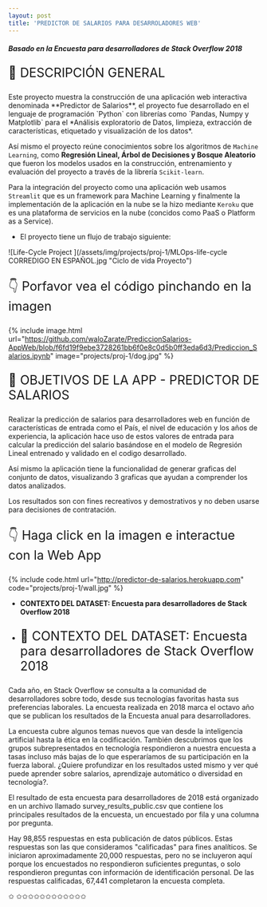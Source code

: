 ```yaml
---
layout: post
title: 'PREDICTOR DE SALARIOS PARA DESARROLADORES WEB'
---
```

##### Basado en la Encuesta para desarrolladores de Stack Overflow 2018 #####
<p style="font-size:25px">&#128074; DESCRIPCIÓN GENERAL</p> 
Este proyecto muestra la construcción de una aplicación web interactiva denominada **Predictor de Salarios**, el proyecto fue desarrollado en el lenguaje de programación `Python` con librerías como `Pandas, Numpy y Matplotlib` para el *Análisis exploratorio de Datos, limpieza, extracción de características, etiquetado y visualización de los datos*.

 Así mismo el proyecto reúne conocimientos sobre los algoritmos de `Machine Learning`, como **Regresión Lineal, Árbol de Decisiones y Bosque Aleatorio** que fueron los modelos usados en la construcción, entrenamiento y evaluación del proyecto a través de la librería `Scikit-learn`. 
 
 Para la integración del proyecto como una aplicación web usamos `Streamlit` que es un framework para Machine Learning y finalmente la implementación de la aplicación en la nube se la hizo mediante `Keroku` que es una plataforma de servicios en la nube (concidos como PaaS o Platform as a Service). 

- El proyecto tiene un flujo de trabajo siguiente:

![Life-Cycle Project ](/assets/img/projects/proj-1/MLOps-life-cycle CORREDIGO EN ESPAÑOL.jpg "Ciclo de vida Proyecto")


<p style="font-size:25px">&#128071; Porfavor vea el código pinchando en la imagen</p> 

{% include image.html url="https://github.com/waloZarate/PrediccionSalarios-AppWeb/blob/f6fd19f9ebe3728261bb6f0e8c0d5b0ff3eda6d3/Prediccion_Salarios.ipynb" image="projects/proj-1/dog.jpg" %}

<p style="font-size:25px">&#128074; OBJETIVOS DE LA APP - PREDICTOR DE SALARIOS</p> 
Realizar la predicción de salarios para desarrolladores web en función de características de entrada como el País, el nivel de educación y los años de experiencia, la aplicación hace uso de estos valores de entrada para calcular la predicción del salario basándose en el modelo de Regresión Lineal entrenado y validado en el codigo desarrollado.

Así mismo la aplicación tiene la funcionalidad de generar graficas del conjunto de datos, visualizando 3 graficas que ayudan a comprender los datos analizados.

Los resultados son con fines recreativos y demostrativos y no deben usarse para decisiones de contratación.

 <p style="font-size:25px">&#128071; Haga click en la imagen e interactue con la Web App </p> 
 
{% include code.html url="http://predictor-de-salarios.herokuapp.com" code="projects/proj-1/wall.jpg" %}

- **CONTEXTO DEL DATASET: Encuesta para desarrolladores de Stack Overflow 2018**
- <p style="font-size:25px">&#128640; CONTEXTO DEL DATASET: Encuesta para desarrolladores de Stack Overflow 2018</p> 

Cada año, en Stack Overflow se consulta a la comunidad de desarrolladores sobre todo, desde sus tecnologías favoritas hasta sus preferencias laborales. La encuesta realizada en 2018 marca el octavo año que se publican los resultados de la Encuesta anual para desarrolladores.

La encuesta cubre algunos temas nuevos que van desde la inteligencia artificial hasta la ética en la codificación. También descubrimos que los grupos subrepresentados en tecnología respondieron a nuestra encuesta a tasas incluso más bajas de lo que esperaríamos de su participación en la fuerza laboral. ¿Quiere profundizar en los resultados usted mismo y ver qué puede aprender sobre salarios, aprendizaje automático o diversidad en tecnología?.

El resultado de esta encuesta para desarrolladores de 2018 está organizado en un archivo llamado survey_results_public.csv que contiene los principales resultados de la encuesta, un encuestado por fila y una columna por pregunta.

Hay 98,855 respuestas en esta publicación de datos públicos. Estas respuestas son las que consideramos "calificadas" para fines analíticos. Se iniciaron aproximadamente 20,000 respuestas, pero no se incluyeron aquí porque los encuestados no respondieron suficientes preguntas, o solo respondieron preguntas con información de identificación personal. De las respuestas calificadas, 67,441 completaron la encuesta completa.

<span class="icoest4">&#10025;</span>
<span class="icoest4">&#10025;</span><span class="icoest4">&#10025;</span><span class="icoest4">&#10025;</span><span class="icoest4">&#10025;</span><span class="icoest4">&#10025;</span><span class="icoest4">&#10025;</span><span class="icoest4">&#10025;</span><span class="icoest4">&#10025;</span><span class="icoest4">&#10025;</span><span class="icoest4">&#10025;</span><span class="icoest4">&#10025;</span><span class="icoest4">&#10025;</span>